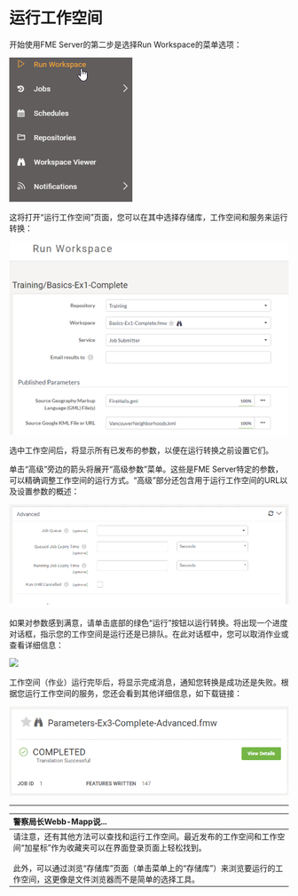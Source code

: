 # 运行工作空间

开始使用FME Server的第二步是选择Run Workspace的菜单选项：

![](../.gitbook/assets/img1.024.manageworkspaces.png)

这将打开“运行工作空间”页面，您可以在其中选择存储库，工作空间和服务来运行转换：

![](../.gitbook/assets/img1.025.runworkspace.png)

选中工作空间后，将显示所有已发布的参数，以便在运行转换之前设置它们。

单击“高级”旁边的箭头将展开“高级参数”菜单。这些是FME Server特定的参数，可以精确调整工作空间的运行方式。“高级”部分还包含用于运行工作空间的URL以及设置参数的概述：

![](../.gitbook/assets/img1.032.runworkspaceadv.png)

如果对参数感到满意，请单击底部的绿色“运行”按钮以运行转换。将出现一个进度对话框，指示您的工作空间是运行还是已排队。在此对话框中，您可以取消作业或查看详细信息：

![](https://github.com/xuhengxx/FMETraining-1/tree/f1cdae5373cf9425ee2d148732792713c9043d44/ServerAuthoring1Basics/Images/Img1.033.RunWorkspaceRunning.png?)

工作空间（作业）运行完毕后，将显示完成消息，通知您转换是成功还是失败。根据您运行工作空间的服务，您还会看到其他详细信息，如下载链接：

![](../.gitbook/assets/img1.034.runworkspacecomplete.png)

---

|  警察局长Webb-Mapp说... |
| :--- |
|  请注意，还有其他方法可以查找和运行工作空间。最近发布的工作空间和工作空间“加星标”作为收藏夹可以在界面登录页面上轻松找到。  <br><br>此外，可以通过浏览“存储库”页面（单击菜单上的“存储库”）来浏览要运行的工作空间，这更像是文件浏览器而不是简单的选择工具。 |

